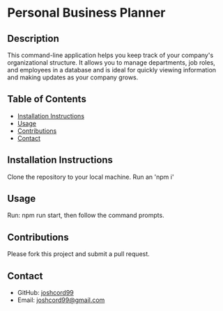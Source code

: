 # Personal Business Planner

## Description
This command-line application helps you keep track of your company's organizational structure. It allows you to manage departments, job roles, and employees in a database and is ideal for quickly viewing information and making updates as your company grows.

<!-- Insert Gif/image Here -->
<!-- ![](insert image/gif link here from github repo) -->
## Table of Contents
- [Installation Instructions](#installation-instructions)
- [Usage](#usage)
- [Contributions](#contributions)
- [Contact](#contact)


## Installation Instructions
Clone the repository to your local machine.
Run an 'npm i'


## Usage
Run: npm run start, then follow the command prompts.

## Contributions
Please fork this project and submit a pull request.

## Contact
- GitHub: [joshcord99](https://github.com/joshcord99)
- Email: joshcord99@gmail.com
  